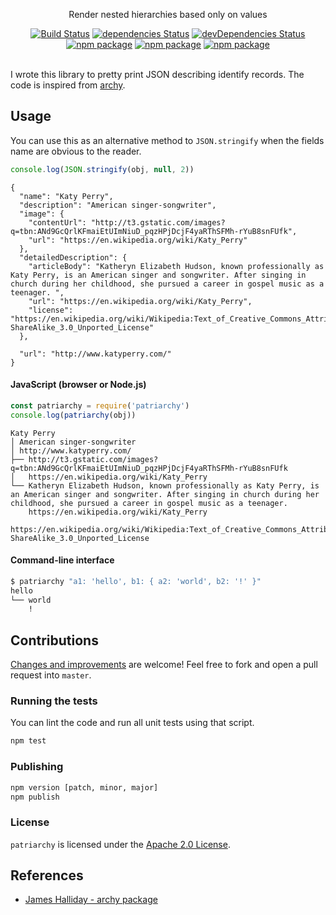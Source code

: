 <p align="center">
  Render nested hierarchies based only on values
</p>

<p align="center">
  <a href="http://travis-ci.org/mycaule/patriarchy"><img src="https://api.travis-ci.org/mycaule/patriarchy.svg?branch=master" alt="Build Status"></a>
  <a href="https://david-dm.org/mycaule/patriarchy"><img src="https://david-dm.org/mycaule/patriarchy/status.svg" alt="dependencies Status"></a>
  <a href="https://david-dm.org/mycaule/patriarchy?type=dev"><img src="https://david-dm.org/mycaule/patriarchy/dev-status.svg" alt="devDependencies Status"></a>
  <br>
  <a href="https://www.npmjs.com/package/patriarchy"><img src="https://img.shields.io/npm/v/patriarchy.svg" alt="npm package"></a>
  <a href="https://www.npmjs.com/package/patriarchy"><img src="https://img.shields.io/npm/dw/patriarchy.svg" alt="npm package"></a>
  <a href="https://www.npmjs.com/package/patriarchy"><img src="https://img.shields.io/npm/l/patriarchy.svg" alt="npm package"></a>
  <br>
  <br>
</p>

I wrote this library to pretty print JSON describing identify records. The code is inspired from [archy](https://github.com/substack/node-archy).

## Usage

You can use this as an alternative method to `JSON.stringify` when the fields name are obvious to the reader.

```javascript
console.log(JSON.stringify(obj, null, 2))
```
```
{
  "name": "Katy Perry",
  "description": "American singer-songwriter",
  "image": {
    "contentUrl": "http://t3.gstatic.com/images?q=tbn:ANd9GcQrlKFmaiEtUImNiuD_pqzHPjDcjF4yaRThSFMh-rYuB8snFUfk",
    "url": "https://en.wikipedia.org/wiki/Katy_Perry"
  },
  "detailedDescription": {
    "articleBody": "Katheryn Elizabeth Hudson, known professionally as Katy Perry, is an American singer and songwriter. After singing in church during her childhood, she pursued a career in gospel music as a teenager. ",
    "url": "https://en.wikipedia.org/wiki/Katy_Perry",
    "license": "https://en.wikipedia.org/wiki/Wikipedia:Text_of_Creative_Commons_Attribution-ShareAlike_3.0_Unported_License"
  },

  "url": "http://www.katyperry.com/"
}
```

#### JavaScript (browser or Node.js)

```javascript
const patriarchy = require('patriarchy')
console.log(patriarchy(obj))
```
```
Katy Perry
│ American singer-songwriter
│ http://www.katyperry.com/
├── http://t3.gstatic.com/images?q=tbn:ANd9GcQrlKFmaiEtUImNiuD_pqzHPjDcjF4yaRThSFMh-rYuB8snFUfk
│   https://en.wikipedia.org/wiki/Katy_Perry
└── Katheryn Elizabeth Hudson, known professionally as Katy Perry, is an American singer and songwriter. After singing in church during her childhood, she pursued a career in gospel music as a teenager.
    https://en.wikipedia.org/wiki/Katy_Perry
    https://en.wikipedia.org/wiki/Wikipedia:Text_of_Creative_Commons_Attribution-ShareAlike_3.0_Unported_License
```

#### Command-line interface

```bash
$ patriarchy "a1: 'hello', b1: { a2: 'world', b2: '!' }"
hello
└── world
    !
```

## Contributions

[Changes and improvements](https://github.com/mycaule/patriarchy/wiki) are welcome! Feel free to fork and open a pull request into `master`.

### Running the tests

You can lint the code and run all unit tests using that script.
```bash
npm test
```

### Publishing
```bash
npm version [patch, minor, major]
npm publish
```

### License
`patriarchy` is licensed under the [Apache 2.0 License](https://github.com/mycaule/patriarchy/blob/master/LICENSE).

## References

* [James Halliday - archy package](https://github.com/substack/node-archy)
